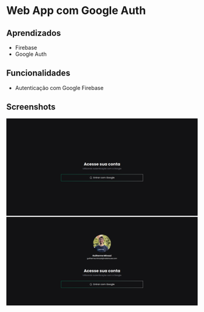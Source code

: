 
# Web App com Google Auth


## Aprendizados

- Firebase
- Google Auth


## Funcionalidades

- Autenticação com Google Firebase


## Screenshots

![App Screenshot](./src/screenshots/without-login.png)
![App Screenshot](./src/screenshots/with-login.png)
